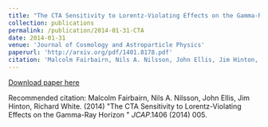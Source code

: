 ```yaml
---
title: "The CTA Sensitivity to Lorentz-Violating Effects on the Gamma-Ray Horizon"
collection: publications
permalink: /publication/2014-01-31-CTA
date: 2014-01-31
venue: 'Journal of Cosmology and Astroparticle Physics'
paperurl: 'http://arxiv.org/pdf/1401.8178.pdf'
citation: 'Malcolm Fairbairn, Nils A. Nilsson, John Ellis, Jim Hinton, Richard White. (2014) &quot;The CTA Sensitivity to Lorentz-Violating Effects on the Gamma-Ray Horizon &quot; <i>JCAP</i>.1406 (2014) 005.'
---
```


<a href='http://arxiv.org/pdf/1401.8178.pdf'>Download paper here</a>

Recommended citation: Malcolm Fairbairn, Nils A. Nilsson, John Ellis, Jim Hinton, Richard White. (2014) "The CTA Sensitivity to Lorentz-Violating Effects on the Gamma-Ray Horizon " <i>JCAP</i>.1406 (2014) 005.